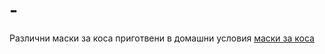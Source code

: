 # -
Различни маски за коса приготвени в домашни условия
[маски за коса](https://spiritell.com/11-%d0%b4%d0%be%d0%bc%d0%b0%d1%88%d0%bd%d0%b8-%d0%bc%d0%b0%d1%81%d0%ba%d0%b8-%d0%b7%d0%b0-%d0%ba%d0%be%d1%81%d0%b0-%d0%b8-%d1%82%d0%b5%d1%85%d0%bd%d0%b8%d1%82%d0%b5-%d0%bf%d0%be%d0%bb%d0%b7%d0%b8/)
